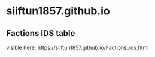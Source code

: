 # siiftun1857.github.io
## Factions IDS table
visible here: https://siiftun1857.github.io/Factions_ids.html
